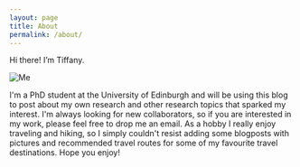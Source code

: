 ```yaml
---
layout: page
title: About
permalink: /about/
---
```


Hi there! I’m Tiffany.

![Me]({{TiffanyVlaar.github.io}}/pics/me.jpeg)

I'm a PhD student at the University of Edinburgh and will be using this blog to post about my own research and other research topics that sparked my interest. I'm always looking for new collaborators, so if you are interested in my work, please feel free to drop me an email. As a hobby I really enjoy traveling and hiking, so I simply couldn't resist adding some blogposts with pictures and recommended travel routes for some of my favourite travel destinations. Hope you enjoy!